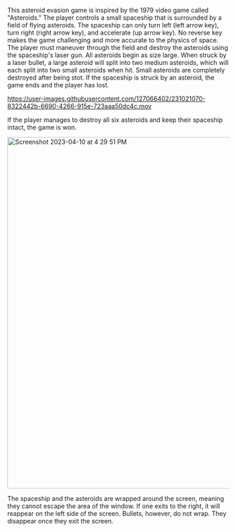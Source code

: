 This asteroid evasion game is inspired by the 1979 video game called "Asteroids." The player controls a small spaceship that is surrounded by a field of flying asteroids. The spaceship can only turn left (left arrow key), turn right (right arrow key), and accelerate (up arrow key). No reverse key makes the game challenging and more accurate to the physics of space. The player must maneuver through the field and destroy the asteroids using the spaceship's laser gun. All asteroids begin as size large. When struck by a laser bullet, a large asteroid will split into two medium asteroids, which will each split into two small asteroids when hit. Small asteroids are completely destroyed after being stot. If the spaceship is struck by an asteroid, the game ends and the player has lost.

https://user-images.githubusercontent.com/127066402/231021070-8322442b-6690-4266-915e-723aaa50dc4c.mov

If the player manages to destroy all six asteroids and keep their spaceship intact, the game is won.

<img width="798" alt="Screenshot 2023-04-10 at 4 29 51 PM" src="https://user-images.githubusercontent.com/127066402/231021299-49976e2a-8fb0-492f-b638-605d460749da.png">

The spaceship and the asteroids are wrapped around the screen, meaning they cannot escape the area of the window. If one exits to the right, it will reappear on the left side of the screen. Bullets, however, do not wrap. They disappear once they exit the screen.
